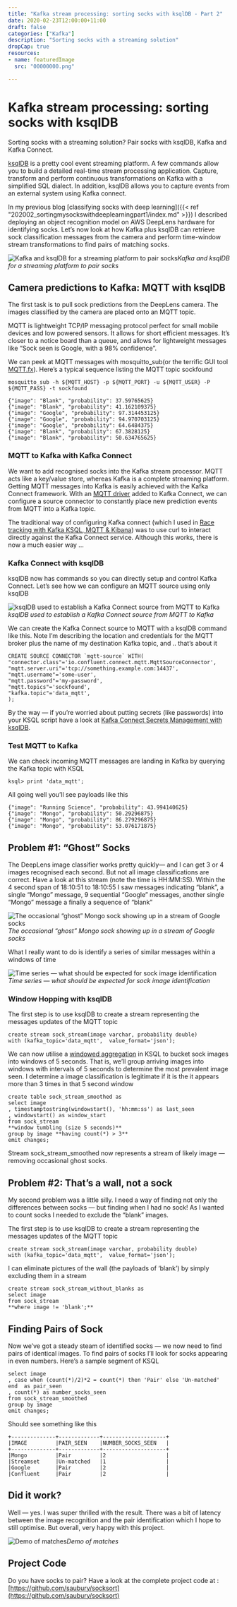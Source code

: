 ```yaml
---
title: "Kafka stream processing: sorting socks with ksqlDB - Part 2"
date: 2020-02-23T12:00:00+11:00
draft: false
categories: ["Kafka"]
description: "Sorting socks with a streaming solution"
dropCap: true
resources:
- name: featuredImage
  src: "00000000.png"

---
```



# Kafka stream processing: sorting socks with ksqlDB

Sorting socks with a streaming solution? Pair socks with ksqlDB, Kafka and Kafka Connect.


[ksqlDB](https://ksqldb.io/) is a pretty cool event streaming platform. A few commands allow you to build a detailed real-time stream processing application. Capture, transform and perform continuous transformations on Kafka with a simplified SQL dialect. In addition, ksqlDB allows you to capture events from an external system using Kafka connect.




In my previous blog [classifying socks with deep learning]({{< ref "202002_sortingmysockswithdeeplearningpart1/index.md" >}}) I described deploying an object recognition model on AWS DeepLens hardware for identifying socks. Let’s now look at how Kafka plus ksqlDB can retrieve sock classification messages from the camera and perform time-window stream transformations to find pairs of matching socks.

![Kafka and ksqlDB for a streaming platform to pair socks](00000001.png)*Kafka and ksqlDB for a streaming platform to pair socks*

## Camera predictions to Kafka: MQTT with ksqlDB

The first task is to pull sock predictions from the DeepLens camera. The images classified by the camera are placed onto an MQTT topic.

MQTT is lightweight TCP/IP messaging protocol perfect for small mobile devices and low powered sensors. It allows for short efficient messages. It’s closer to a notice board than a queue, and allows for lightweight messages like “Sock seen is Google, with a 98% confidence”.

We can peek at MQTT messages with mosquitto_sub(or the terrific GUI tool [MQTT.fx](https://mqttfx.jensd.de/)). Here’s a typical sequence listing the MQTT topic sockfound

    mosquitto_sub -h ${MQTT_HOST} -p ${MQTT_PORT} -u ${MQTT_USER} -P ${MQTT_PASS} -t sockfound

    {"image": "Blank", "probability": 37.59765625}
    {"image": "Blank", "probability": 41.162109375}
    {"image": "Google", "probability": 97.314453125}
    {"image": "Google", "probability": 94.970703125}
    {"image": "Google", "probability": 64.6484375}
    {"image": "Blank", "probability": 67.3828125}
    {"image": "Blank", "probability": 50.634765625}

### MQTT to Kafka with Kafka Connect

We want to add recognised socks into the Kafka stream processor. MQTT acts like a key/value store, whereas Kafka is a complete streaming platform. Getting MQTT messages into Kafka is easily achieved with the Kafka Connect framework. With an [MQTT driver](https://www.confluent.io/hub/confluentinc/kafka-connect-mqtt) added to Kafka Connect, we can configure a source connector to constantly place new prediction events from MQTT into a Kafka topic.

The traditional way of configuring Kafka connect (which I used in [Race tracking with Kafka KSQL, MQTT & Kibana](https://medium.com/@simon.aubury/did-i-beat-ben-race-tracking-with-kafka-ksql-mqtt-kibana-25e62e8ecaef)) was to use curl to interact directly against the Kafka Connect service. Although this works, there is now a much easier way …

### Kafka Connect with ksqlDB

ksqlDB now has commands so you can directly setup and control Kafka Connect. Let’s see how we can configure an MQTT source using only ksqlDB

![ksqlDB used to establish a Kafka Connect source from MQTT to Kafka](00000002.png)*ksqlDB used to establish a Kafka Connect source from MQTT to Kafka*

We can create the Kafka Connect source to MQTT with a ksqlDB command like this. Note I’m describing the location and credentials for the MQTT broker plus the name of my destination Kafka topic, and .. that’s about it

    CREATE SOURCE CONNECTOR `mqtt-source` WITH(       "connector.class"='io.confluent.connect.mqtt.MqttSourceConnector',
    "mqtt.server.uri"='tcp://something.example.com:14437', 
    "mqtt.username"='some-user',
    "mqtt.password"='my-password',
    "mqtt.topics"='sockfound',
    "kafka.topic"='data_mqtt', 
    );

By the way — if you’re worried about putting secrets (like passwords) into your KSQL script have a look at [Kafka Connect Secrets Management with ksqlDB](https://medium.com/@simon.aubury/kafka-connect-secrets-management-with-ksqldb-2f218a21a2d2).

### Test MQTT to Kafka

We can check incoming MQTT messages are landing in Kafka by querying the Kafka topic with KSQL

    ksql> print 'data_mqtt';

All going well you’ll see payloads like this

    {"image": "Running Science", "probability": 43.994140625}
    {"image": "Mongo", "probability": 50.29296875}
    {"image": "Mongo", "probability": 86.279296875}
    {"image": "Mongo", "probability": 53.076171875}

## Problem #1: “Ghost” Socks

The DeepLens image classifier works pretty quickly— and I can get 3 or 4 images recognised each second. But not all image classifications are correct. Have a look at this stream (note the time is HH:MM:SS). Within the 4 second span of 18:10:51 to 18:10:55 I saw messages indicating “blank”, a single “Mongo” message, 9 sequential “Google” messages, another single “Mongo” message a finally a sequence of “blank”

![The occasional “ghost” Mongo sock showing up in a stream of Google socks](00000003.png)*The occasional “ghost” Mongo sock showing up in a stream of Google socks*

What I really want to do is identify a series of similar messages within a windows of time

![Time series — what should be expected for sock image identification](00000004.png)*Time series — what should be expected for sock image identification*

### Window Hopping with ksqlDB

The first step is to use ksqlDB to create a stream representing the messages updates of the MQTT topic

    create stream sock_stream(image varchar, probability double) 
    with (kafka_topic='data_mqtt',  value_format='json');

We can now utilise a [windowed aggregation](https://docs.ksqldb.io/en/latest/concepts/time-and-windows-in-ksqldb-queries/#windows-in-sql-queries) in KSQL to bucket sock images into windows of 5 seconds. That is, we’ll group arriving images into windows with intervals of 5 seconds to determine the most prevalent image seen. I determine a image classification is legitimate if it is the it appears more than 3 times in that 5 second window

    create table sock_stream_smoothed as
    select image
    , timestamptostring(windowstart(), 'hh:mm:ss') as last_seen
    , windowstart() as window_start
    from sock_stream
    **window tumbling (size 5 seconds)**
    group by image **having count(*) > 3**
    emit changes;

Stream sock_stream_smoothed now represents a stream of likely image — removing occasional ghost socks.

## Problem #2: That’s a wall, not a sock

My second problem was a little silly. I need a way of finding not only the differences between socks — but finding when I had no sock! As I wanted to count socks I needed to exclude the “blank” images.

The first step is to use ksqlDB to create a stream representing the messages updates of the MQTT topic

    create stream sock_stream(image varchar, probability double) 
    with (kafka_topic='data_mqtt',  value_format='json');

I can eliminate pictures of the wall (the payloads of ‘blank’) by simply excluding them in a stream

    create stream sock_stream_without_blanks as
    select image
    from sock_stream
    **where image != 'blank';**

## Finding Pairs of Sock

Now we’ve got a steady steam of identified socks — we now need to find pairs of identical images. To find pairs of socks I’ll look for socks appearing in even numbers. Here’s a sample segment of KSQL

    select image
    , case when (count(*)/2)*2 = count(*) then 'Pair' else 'Un-matched' end  as pair_seen
    , count(*) as number_socks_seen
    from sock_stream_smoothed 
    group by image 
    emit changes;

Should see something like this

    +--------------+-------------+--------------------+
    |IMAGE         |PAIR_SEEN    |NUMBER_SOCKS_SEEN   |
    +--------------+-------------+--------------------+
    |Mongo         |Pair         |2                   |
    |Streamset     |Un-matched   |1                   |
    |Google        |Pair         |2                   |
    |Confluent     |Pair         |2                   |

## Did it work?

Well — yes. I was super thrilled with the result. There was a bit of latency between the image recognition and the pair identification which I hope to still optimise. But overall, very happy with this project.

![Demo of matches](00000005.gif)*Demo of matches*

## Project Code

Do you have socks to pair? Have a look at the complete project code at : [https://github.com/saubury/socksort](https://github.com/saubury/socksort)
